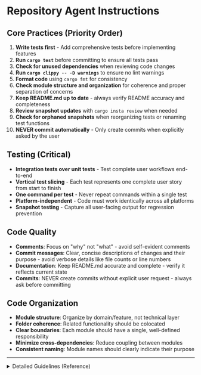 # Repository Agent Instructions

## Core Practices (Priority Order)

1. **Write tests first** - Add comprehensive tests before implementing features
2. **Run `cargo test`** before committing to ensure all tests pass
3. **Check for unused dependencies** when reviewing code changes
4. **Run `cargo clippy -- -D warnings`** to ensure no lint warnings
5. **Format code** using `cargo fmt` for consistency
6. **Check module structure and organization** for coherence and proper separation of concerns
7. **Keep README.md up to date** - always verify README accuracy and completeness
8. **Review snapshot updates** with `cargo insta review` when needed
9. **Check for orphaned snapshots** when reorganizing tests or renaming test functions
10. **NEVER commit automatically** - Only create commits when explicitly asked by the user

## Testing (Critical)

- **Integration tests over unit tests** - Test complete user workflows end-to-end
- **Vertical test slicing** - Each test represents one complete user story from start to finish
- **One command per test** - Never repeat commands within a single test
- **Platform-independent** - Code must work identically across all platforms
- **Snapshot testing** - Capture all user-facing output for regression prevention

## Code Quality

- **Comments**: Focus on "why" not "what" - avoid self-evident comments
- **Commit messages**: Clear, concise descriptions of changes and their purpose - avoid verbose details like file counts or line numbers
- **Documentation**: Keep README.md accurate and complete - verify it reflects current state
- **Commits**: NEVER create commits without explicit user request - always ask before committing

## Code Organization

- **Module structure**: Organize by domain/feature, not technical layer
- **Folder coherence**: Related functionality should be colocated
- **Clear boundaries**: Each module should have a single, well-defined responsibility
- **Minimize cross-dependencies**: Reduce coupling between modules
- **Consistent naming**: Module names should clearly indicate their purpose

---

<details>
<summary>Detailed Guidelines (Reference)</summary>

### Test Architecture
- **Integration tests over unit tests** - Test complete user workflows end-to-end
- **Vertical test slicing** - Each test covers one complete user story from input to output
- **Test organization by user workflow** - Group tests by command, not by technical concern
- **One command per test** - Never execute the same command multiple times within a single test
- **Unique test scenarios** - The same command with identical preconditions should never appear in multiple tests
- **Platform-independent** - Code must work identically across all supported platforms
- **Snapshot testing extensively** - Capture and validate all user-facing output for regression prevention

### Code Comments
- **Avoid "what" comments** that simply echo what the code does (e.g., `// Set x to 5`)
- **Focus on "why" comments** that explain business logic, edge cases, or non-obvious decisions
- **Remove self-evident comments** like `// Import models module` or `// Create a variable`
- **Keep comments concise** - prefer clear variable/function names over lengthy explanations

### README.md Maintenance

Always keep README.md accurate and complete. Update for any changes that affect:

**User-Facing Changes:**
- New commands or features → Update Features and Getting Started sections
- Command syntax changes → Update usage examples  
- New file formats → Update Data Format Reference
- Error messages or workflows → Update Troubleshooting

**Developer-Facing Changes:**
- New source files → Update Project Structure section
- Test changes → Update test count and descriptions
- Development workflow → Update Development commands

**Requirements:**
- User info first (Features → Getting Started → Data Format)
- Clear separation with `---` and "For Developers" heading
- All examples must work as shown
- Features describe user benefits, not implementation details
- Verify README accuracy during code reviews
- Update immediately when functionality changes

### Code Organization Details

**Module Structure:**
- **Domain-driven organization** - Group by business functionality (commands, models, data) rather than technical patterns (utils, helpers, managers)
- **Feature cohesion** - Related types, functions, and logic should live in the same module
- **Single responsibility** - Each module should have one clear purpose
- **Dependency direction** - Higher-level modules should depend on lower-level ones, not vice versa
- **Public API clarity** - Each module should expose a minimal, focused public interface

**Folder Structure:**
- **Logical grouping** - Directory structure should reflect the mental model of the domain
- **Avoid deep nesting** - Keep directory hierarchy simple and navigable
- **Consistent patterns** - Similar modules should follow the same organizational pattern
- **Colocation benefits** - Files that change together should be located near each other

**Colocation Best Practices:**
- **Tests near code** - Integration tests organized by feature, not by technical implementation
- **Related types together** - Data structures and their associated functions in the same module
- **Error handling colocation** - Error types near the code that uses them
- **Schema and validation** - Data schemas close to the models they validate
- **Avoid scattered concerns** - Don't spread a single feature across multiple distant modules

</details>
